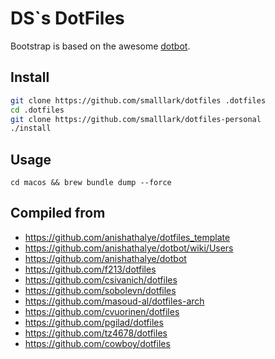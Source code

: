 # DS`s DotFiles

Bootstrap is based on the awesome [dotbot](https://github.com/anishathalye/dotbot).

## Install

```sh
git clone https://github.com/smalllark/dotfiles .dotfiles
cd .dotfiles
git clone https://github.com/smalllark/dotfiles-personal
./install
```

## Usage
```
cd macos && brew bundle dump --force
```

## Compiled from

* https://github.com/anishathalye/dotfiles_template
* https://github.com/anishathalye/dotbot/wiki/Users
* https://github.com/anishathalye/dotbot
* https://github.com/f213/dotfiles
* https://github.com/csivanich/dotfiles
* https://github.com/sobolevn/dotfiles
* https://github.com/masoud-al/dotfiles-arch
* https://github.com/cvuorinen/dotfiles
* https://github.com/pgilad/dotfiles
* https://github.com/tz4678/dotfiles
* https://github.com/cowboy/dotfiles